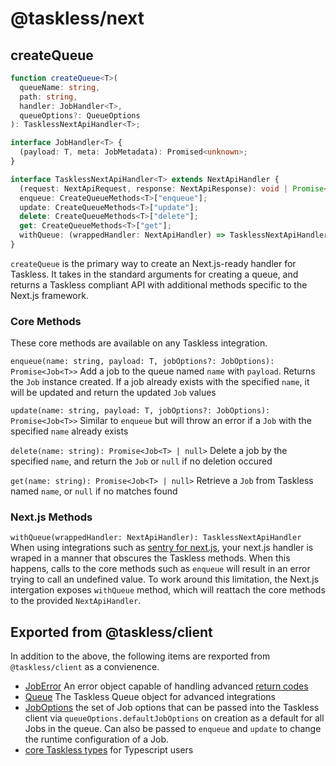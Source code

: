 # @taskless/next

## createQueue

```ts
function createQueue<T>(
  queueName: string,
  path: string,
  handler: JobHandler<T>,
  queueOptions?: QueueOptions
): TasklessNextApiHandler<T>;

interface JobHandler<T> {
  (payload: T, meta: JobMetadata): Promised<unknown>;
}

interface TasklessNextApiHandler<T> extends NextApiHandler {
  (request: NextApiRequest, response: NextApiResponse): void | Promise<void>;
  enqueue: CreateQueueMethods<T>["enqueue"];
  update: CreateQueueMethods<T>["update"];
  delete: CreateQueueMethods<T>["delete"];
  get: CreateQueueMethods<T>["get"];
  withQueue: (wrappedHandler: NextApiHandler) => TasklessNextApiHandler<T>;
}
```

`createQueue` is the primary way to create an Next.js-ready handler for Taskless. It takes in the standard arguments for creating a queue, and returns a Taskless compliant API with additional methods specific to the Next.js framework.

### Core Methods

These core methods are available on any Taskless integration.

`enqueue(name: string, payload: T, jobOptions?: JobOptions): Promise<Job<T>>`
Add a job to the queue named `name` with `payload`. Returns the `Job` instance created. If a job already exists with the specified `name`, it will be updated and return the updated `Job` values

`update(name: string, payload: T, jobOptions?: JobOptions): Promise<Job<T>>`
Similar to `enqueue` but will throw an error if a `Job` with the specified `name` already exists

`delete(name: string): Promise<Job<T> | null>`
Delete a job by the specified `name`, and return the `Job` or `null` if no deletion occured

`get(name: string): Promise<Job<T> | null>`
Retrieve a `Job` from Taskless named `name`, or `null` if no matches found

### Next.js Methods

`withQueue(wrappedHandler: NextApiHandler): TasklessNextApiHandler`
When using integrations such as [sentry for next.js](https://docs.sentry.io/platforms/javascript/guides/nextjs/#configure), your next.js handler is wraped in a manner that obscures the Taskless methods. When this happens, calls to the core methods such as `enqueue` will result in an error trying to call an undefined value. To work around this limitation, the Next.js intergation exposes `withQueue` method, which will reattach the core methods to the provided `NextApiHandler`.

## Exported from @taskless/client

In addition to the above, the following items are rexported from `@taskless/client` as a convienence.

- [JobError](./client/job-error.md) An error object capable of handling advanced [return codes](./client/return-codes.md)
- [Queue](./client/queue.md) The Taskless Queue object for advanced integrations
- [JobOptions](./client/job-options.md) the set of Job options that can be passed into the Taskless client via `queueOptions.defaultJobOptions` on creation as a default for all Jobs in the queue. Can also be passed to `enqueue` and `update` to change the runtime configuration of a Job.
- [core Taskless types](https://github.com/taskless/taskless/tree/main/packages/types) for Typescript users
